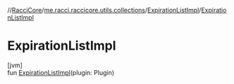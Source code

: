 //[RacciCore](../../../index.md)/[me.racci.raccicore.utils.collections](../index.md)/[ExpirationListImpl](index.md)/[ExpirationListImpl](-expiration-list-impl.md)

# ExpirationListImpl

[jvm]\
fun [ExpirationListImpl](-expiration-list-impl.md)(plugin: Plugin)
